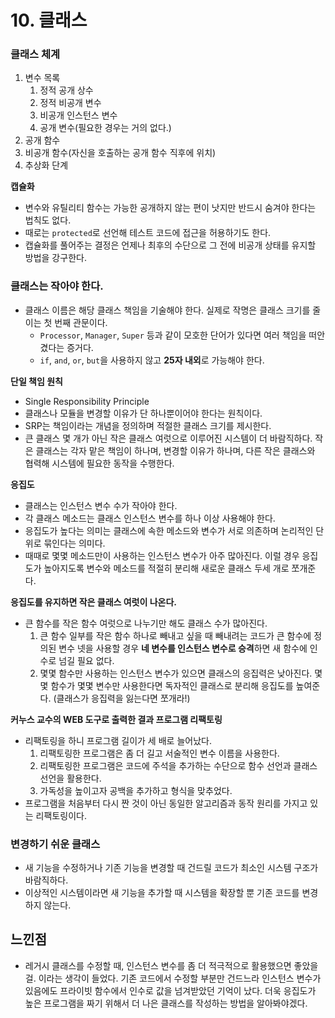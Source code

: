 # 10. 클래스

### 클래스 체계

1. 변수 목록
    1. 정적 공개 상수
    2. 정적 비공개 변수
    3. 비공개 인스턴스 변수
    4. 공개 변수(필요한 경우는 거의 없다.)
2. 공개 함수
3. 비공개 함수(자신을 호출하는 공개 함수 직후에 위치)
4. 추상화 단계

**캡슐화**

- 변수와 유틸리티 함수는 가능한 공개하지 않는 편이 낫지만 반드시 숨겨야 한다는 법칙도 없다.
- 때로는 `protected`로 선언해 테스트 코드에 접근을 허용하기도 한다.
- 캡슐화를 풀어주는 결정은 언제나 최후의 수단으로 그 전에 비공개 상태를 유지할 방법을 강구한다.

### 클래스는 작아야 한다.

- 클래스 이름은 해당 클래스 책임을 기술해야 한다. 실제로 작명은 클래스 크기를 줄이는 첫 번째 관문이다.
    - `Processor`, `Manager`, `Super` 등과 같이 모호한 단어가 있다면 여러 책임을 떠안겼다는 증거다.
    - `if`, `and`, `or`, `but`을 사용하지 않고 **25자 내외**로 가능해야 한다.

**단일 책임 원칙**

- Single Responsibility Principle
- 클래스나 모듈을 변경할 이유가 단 하나뿐이어야 한다는 원칙이다.
- SRP는 책임이라는 개념을 정의하며 적절한 클래스 크기를 제시한다.
- 큰 클래스 몇 개가 아닌 작은 클래스 여럿으로 이루어진 시스템이 더 바람직하다. 작은 클래스는 각자 맡은 책임이 하나며, 변경할 이유가 하나며, 다른 작은 클래스와 협력해 시스템에 필요한 동작을 수행한다.

**응집도**

- 클래스는 인스턴스 변수 수가 작아야 한다.
- 각 클래스 메소드는 클래스 인스턴스 변수를 하나 이상 사용해야 한다.
- 응집도가 높다는 의미는 클래스에 속한 메소드와 변수가 서로 의존하며 논리적인 단위로 묶인다는 의미다.
- 때때로 몇몇 메소드만이 사용하는 인스턴스 변수가 아주 많아진다. 이럴 경우 응집도가 높아지도록 변수와 메소드를 적절히 분리해 새로운 클래스 두세 개로 쪼개준다.

**응집도를 유지하면 작은 클래스 여럿이 나온다.**

- 큰 함수를 작은 함수 여럿으로 나누기만 해도 클래스 수가 많아진다.
    1. 큰 함수 일부를 작은 함수 하나로 빼내고 싶을 때
    빼내려는 코드가 큰 함수에 정의된 변수 넷을 사용할 경우 **네 변수를 인스턴스 변수로 승격**하면 새 함수에 인수로 넘길 필요 없다. 
    2. 몇몇 함수만 사용하는 인스턴스 변수가 있으면 클래스의 응집력은 낮아진다.
    몇몇 함수가 몇몇 변수만 사용한다면 독자적인 클래스로 분리해 응집도를 높여준다. (클래스가 응집력을 잃는다면 쪼개라!)

**커누스 교수의 WEB 도구로 출력한 결과 프로그램 리팩토링**

- 리팩토링을 하니 프로그램 길이가 세 배로 늘어났다.
    1. 리팩토링한 프로그램은 좀 더 길고 서술적인 변수 이름을 사용한다.
    2. 리팩토링한 프로그램은 코드에 주석을 추가하는 수단으로 함수 선언과 클래스 선언을 활용한다.
    3. 가독성을 높이고자 공백을 추가하고 형식을 맞추었다. 
- 프로그램을 처음부터 다시 짠 것이 아닌 동일한 알고리즘과 동작 원리를 가지고 있는 리팩토링이다.

### 변경하기 쉬운 클래스

- 새 기능을 수정하거나 기존 기능을 변경할 때 건드릴 코드가 최소인 시스템 구조가 바람직하다.
- 이상적인 시스템이라면 새 기능을 추가할 때 시스템을 확장할 뿐 기존 코드를 변경하지 않는다.

## 느낀점

- 레거시 클래스를 수정할 때, 인스턴스 변수를 좀 더 적극적으로 활용했으면 좋았을 걸. 이라는 생각이 들었다. 기존 코드에서 수정할 부분만 건드느라 인스턴스 변수가 있음에도 프라이빗 함수에서 인수로 값을 넘겨받았던 기억이 났다. 더욱 응집도가 높은 프로그램을 짜기 위해서 더 나은 클래스를 작성하는 방법을 알아봐야겠다.
